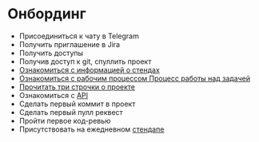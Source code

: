 # Онбординг

- Присоединиться к чату в Telegram
- Получить приглашение в Jira
- Получить доступы
- Получив доступ к git, спуллить проект
- [Ознакомиться с информацией о стендах](Стенды.md)
- [Ознакомиться с рабочим процессом Процесс работы над задачей](Рабочий%20процесс.md)
- [Прочитать три строчки о проекте](О%20проекте.md)
- Ознакомиться с [API]()
- Сделать первый коммит в проект
- Сделать первый пулл реквест
- Пройти первое код-ревью
- Присутствовать на ежедневном [стендапе](Структура%20стендапа.md)